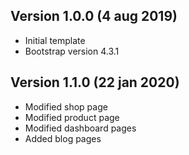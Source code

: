 ## Version 1.0.0 (4 aug 2019)
- Initial template
- Bootstrap version 4.3.1

## Version 1.1.0 (22 jan 2020)
- Modified shop page
- Modified product page
- Modified dashboard pages
- Added blog pages